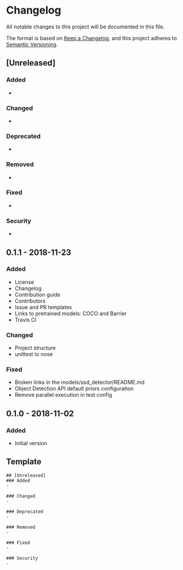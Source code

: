 # Changelog
All notable changes to this project will be documented in this file.

The format is based on [Keep a Changelog](https://keepachangelog.com/en/1.0.0/),
and this project adheres to [Semantic Versioning](https://semver.org/spec/v2.0.0.html).

## [Unreleased]
### Added
-

### Changed
-

### Deprecated
-

### Removed
-

### Fixed
-

### Security
-

## 0.1.1 - 2018-11-23
### Added
- License
- Changelog
- Contribution guide
- Contributors
- Issue and PR templates
- Links to pretrained models: COCO and Barrier
- Travis CI

### Changed
- Project structure
- unittest to nose

### Fixed
- Broken links in the models/ssd_detector/README.md
- Object Detection API default priors configuration
- Remove parallel execution in test config

## 0.1.0 - 2018-11-02
### Added
- Initial version

## Template
```
## [Unreleased]
### Added
-

### Changed
-

### Deprecated
-

### Removed
-

### Fixed
-

### Security
-
```
